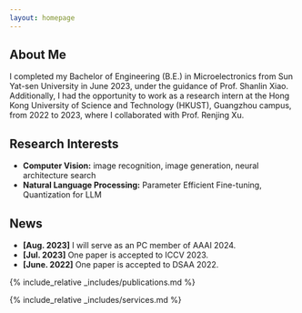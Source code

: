 ```yaml
---
layout: homepage
---
```


## About Me

I completed my Bachelor of Engineering (B.E.) in Microelectronics from Sun Yat-sen University in June 2023, under the guidance of Prof. Shanlin Xiao. Additionally, I had the opportunity to work as a research intern at the Hong Kong University of Science and Technology (HKUST), Guangzhou campus, from 2022 to 2023, where I collaborated with Prof. Renjing Xu.

## Research Interests

- **Computer Vision:** image recognition, image generation, neural architecture search
- **Natural Language Processing:** Parameter Efficient Fine-tuning, Quantization for LLM

## News
- **[Aug. 2023]** I will serve as an PC member of AAAI 2024.
- **[Jul. 2023]** One paper is accepted to ICCV 2023.
- **[June. 2022]** One paper is accepted to DSAA 2022.

{% include_relative _includes/publications.md %}

{% include_relative _includes/services.md %}
